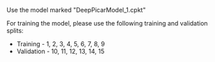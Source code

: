 Use the model marked "DeepPicarModel_1.cpkt"

For training the model, please use the following training and validation splits:

* Training - 1, 2, 3, 4, 5, 6, 7, 8, 9
* Validation - 10, 11, 12, 13, 14, 15

